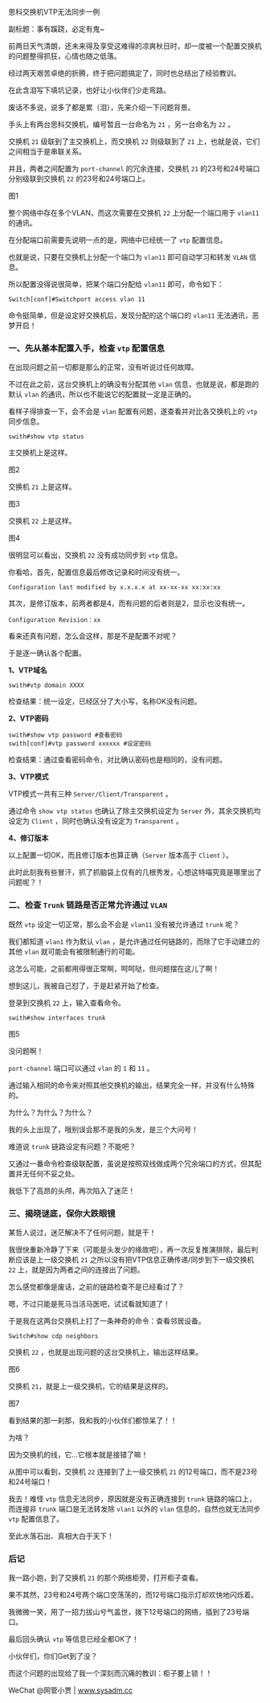 思科交换机VTP无法同步一例

副标题：事有蹊跷，必定有鬼~



前两日天气清朗，还未来得及享受这难得的凉爽秋日时，却一度被一个配置交换机的问题整得抓狂，心情也随之低落。

经过两天艰苦卓绝的折腾，终于把问题搞定了，同时也总结出了经验教训。

在此含泪写下填坑记录，也好让小伙伴们少走弯路。

废话不多说，说多了都是累（泪），先来介绍一下问题背景。



手头上有两台思科交换机，编号暂且一台命名为 `21` ，另一台命名为 `22` 。

交换机 `21` 级联到了主交换机上，而交换机 `22` 则级联到了 `21` 上，也就是说，它们之间相当于是串联关系。

并且，两者之间配置为 `port-channel` 的冗余连接，交换机 `21` 的23号和24号端口分别级联到交换机 `22` 的23号和24号端口上。

图1



整个网络中存在多个VLAN，而这次需要在交换机 `22` 上分配一个端口用于 `vlan11` 的通讯。

在分配端口前需要先说明一点的是，网络中已经统一了 `vtp` 配置信息。

也就是说，只要在交换机上分配一个端口为 `vlan11` 即可自动学习和转发 `VLAN` 信息。

所以配置没得说很简单，把某个端口分配给 `vlan11`  即可，命令如下：

```
Switch[conf]#Switchport access vlan 11
```

命令挺简单，但是设定好交换机后，发现分配的这个端口的 `vlan11` 无法通讯，恶梦开启！





### 一、先从基本配置入手，检查 `vtp` 配置信息

在出现问题之前一切都是那么的正常，没有听说过任何故障。

不过在此之前，这台交换机上的确没有分配其他 `vlan` 信息，也就是说，都是跑的默认 `vlan` 的通讯，所以也不能说它的配置就一定是正确的。

看样子得排查一下，会不会是 `vlan` 配置有问题，遂查看并对比各交换机上的 `vtp` 同步信息。

```shell
swith#show vtp status
```



主交换机上是这样。

图2



交换机 `21` 上是这样。

图3



交换机 `22` 上是这样。

图4



很明显可以看出，交换机 `22` 没有成功同步到 `vtp` 信息。

你看哈，首先，配置信息最后修改记录和时间没有统一。

```
Configuration last modified by x.x.x.x at xx-xx-xx xx:xx:xx
```

其次，是修订版本，前两者都是4，而有问题的后者则是2，显示也没有统一。

```
Configuration Revision：xx
```



看来还真有问题，怎么会这样，那是不是配置不对呢？

于是逐一确认各个配置。



**1、VTP域名**

```
swith#vtp domain XXXX
```

检查结果：统一设定，已经区分了大小写，名称OK没有问题。



**2、VTP密码**

```
swith#show vtp password #查看密码
swith[conf]#vtp password xxxxxx #设定密码
```

检查结果：通过查看密码命令，对比确认密码也是相同的，没有问题。



**3、VTP模式**

VTP模式一共有三种 `Server/Client/Transparent` 。

通过命令 `show vtp status` 也确认了除主交换机设定为 `Server` 外，其余交换机均设定为 `Client` ，同时也确认没有设定为 `Transparent` 。



**4、修订版本**

以上配置一切OK，而且修订版本也算正确（`Server` 版本高于 `Client` ）。



此时此刻我有些冒汗，抓了抓脑袋上仅有的几根秀发，心想这特喵究竟是哪里出了问题呢？！





### 二、检查 `Trunk` 链路是否正常允许通过 `VLAN`

既然 `vtp` 设定一切正常，那么会不会是 `vlan11` 没有被允许通过 `trunk` 呢？

我们都知道 `vlan1` 作为默认 `vlan` ，是允许通过任何链路的，而除了它手动建立的其他 `vlan` 就可能会有被限制通行的可能。

这怎么可能，之前都用得很正常啊，呵呵哒，但问题摆在这儿了啊！

想到这儿，我被自己怼了，于是赶紧开始了检查。



登录到交换机 `22` 上，输入查看命令。

```
swith#show interfaces trunk
```

图5



没问题啊！

`port-channel` 端口可以通过 `vlan` 的 `1` 和 `11` 。

通过输入相同的命令来对照其他交换机的输出，结果完全一样，并没有什么特殊的。



为什么？为什么？为什么？

我的头上出现了，哦别误会那不是我的头发，是三个大问号！

难道说 `trunk` 链路设定有问题？不能吧？



又通过一番命令检查级联配置，虽说是按照双线做成两个冗余端口的方式，但其配置并无任何不妥之处。

我低下了高昂的头颅，再次陷入了迷茫！



### 三、揭晓谜底，保你大跌眼镜

某哲人说过，迷茫解决不了任何问题，就是干！

我很快重新冷静了下来（可能是头发少的缘故吧），再一次反复推演排除，最后判断应该是上一级交换机 `21` 之所以没有把VTP信息正确传递/同步到下一级交换机 `22` 上，就是因为两者之间的连接出了问题。

怎么感觉都像是废话，之前的链路检查不是已经看过了？

嗯，不过只能是死马当活马医吧，试试看就知道了！

于是我在这两台交换机上打了一条神奇的命令：查看邻居设备。

```
Switch#show cdp neighbors
```



交换机 `22` ，也就是出现问题的这台交换机上，输出这样结果。

图6



交换机 `21`，就是上一级交换机，它的结果是这样的。

图7



看到结果的那一刹那，我和我的小伙伴们都惊呆了！！

为啥？

因为交换机的线，它...它根本就是接错了嘛！

从图中可以看到，交换机 `22` 连接到了上一级交换机 `21` 的12号端口，而不是23号和24号端口！



我去！难怪 `vtp` 信息无法同步，原因就是没有正确连接到 `trunk` 链路的端口上，而连接非 `trunk` 端口是无法转发除 `vlan1` 以外的 `vlan` 信息的，自然也就无法同步 `vtp` 配置信息了。

至此水落石出、真相大白于天下！



### 后记

我一路小跑，到了交换机 `21` 的那个网络柜旁，打开柜子查看。

果不其然，23号和24号两个端口空荡荡的，而12号端口指示灯却欢快地闪烁着。

我微微一笑，用了一招力拔山兮气盖世，拨下12号端口的网络，插到了23号端口。

最后回头确认 `vtp` 等信息已经全都OK了！

小伙伴们，你们Get到了没？

而这个问题的出现给了我一个深刻而沉痛的教训：柜子要上锁！！



WeChat @网管小贾 | www.sysadm.cc



